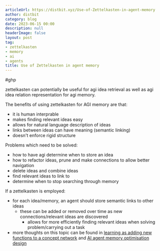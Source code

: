 ```yaml
---
articleUrl: https://distbit.xyz/Use-of-Zettelkasten-in-agent-memory
author: distbit
category: blog
date: 2023-06-15 00:00
description: null
headerImage: false
layout: post
tag:
- zettelkasten
- memory
- ai
- agents
title: Use of Zettelkasten in agent memory
---
```


#ghp

zettelkasten can potentially be useful for agi idea retrieval as well as agi idea relation representation for agi memory.

The benefits of using zettelkasten for AGI memory are that:
- it is human interprable
- makes finding relevant ideas easy
- allows for natural language description of ideas
- links between ideas can have meaning (semantic linking)
- doesn't enforce rigid structure

Problems which need to be solved:
- how to have agi determine when to store an idea
- how to refactor ideas, prune and make connections to allow better navigation
- delete ideas and combine ideas
- find relevant ideas to link to
- determine when to stop searching through memory

If a zettelkasten is employed:
- for each idea/memory, an agent should store semantic links to other ideas
	- these can be added or removed over time as new connections/relevant ideas are discovered
		- allows for more efficiently finding relevant ideas when solving problem/carrying out a task
- more thoughts on this topic can be found in [learning as adding new functions to a concept network](/Learning-as-adding-new-functions-to-a-concept-network) and [AI agent memory optimisation design](/AI-agent-memory-optimisation-design)